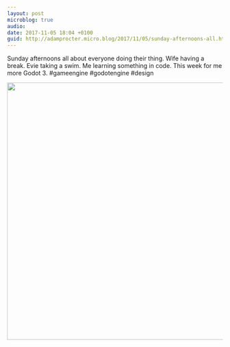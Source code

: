 ```yaml
---
layout: post
microblog: true
audio: 
date: 2017-11-05 18:04 +0100
guid: http://adamprocter.micro.blog/2017/11/05/sunday-afternoons-all.html
---
```

Sunday afternoons all about everyone doing their thing. Wife having a break. Evie taking a swim. Me learning something in code. This week for me more Godot 3. #gameengine #godotengine #design

<img src="http://discursive.adamprocter.co.uk/uploads/2017/0032f0adb7.jpg" width="600" height="600" />

